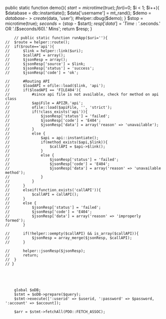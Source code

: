 public static function demo(){
		$start = microtime(true);
		for($i=0; $i < 1; $i++){
			$database = db::instantiate();
			$data['username'] = mt_rand();
			$demo = $database->create($data, 'user');
			#helper::dbug($demo);
		}
		$stop = microtime(true);
		$seconds = ($stop - $start);
		$resp['data'] = 'Time: '.$seconds.' OR '.($seconds/60).' Mins';
		return $resp;
	}


		// public static function runApp($uri=''){
	// 	$route = helper::route();
	// 	if($route=='api'){
	// 		$link = helper::link($uri);
	// 		$callAPI = array();
	// 		$jsonResp = array();
	// 		$jsonResp['source'] = $link;
	// 		$jsonResp['status'] = 'success';
	// 		$jsonResp['code'] = 'ok';

	// 		#Routing API
	// 		$loadAPI = ofile::load($link, 'api');
	// 		if($loadAPI == 'FILE404'){
	// 			#since api file is not available, check for method on api class
	// 			$apiFile = APIZR.'api';
	// 			ofile::load($apiFile, '', 'strict');
	// 			if(!class_exists('api')){
	// 				$jsonResp['status'] = 'failed';
	// 				$jsonResp['code'] = 'E404';
	// 				$jsonResp['data'] = array('reason' => 'unavailable');
	// 			}
	// 			else {
	// 				$api = api::instantiate();
	// 				if(method_exists($api,$link)){
	// 					$callAPI = $api->$link();
	// 				}
	// 				else {
	// 					$jsonResp['status'] = 'failed';
	// 					$jsonResp['code'] = 'E404';
	// 					$jsonResp['data'] = array('reason' => 'unavailable method');
	// 				}
	// 			}
	// 		}
	// 		elseif(function_exists('callAPI')){
	// 			$callAPI = callAPI();
	// 		}
	// 		else {
	// 			$jsonResp['status'] = 'failed';
	// 			$jsonResp['code'] = 'E404';
	// 			$jsonResp['data'] = array('reason' => 'improperly formed');
	// 		}

	// 		if(!helper::oempty($callAPI) && is_array($callAPI)){
	// 			$jsonResp = array_merge($jsonResp, $callAPI);
	// 		}

	// 		helper::jsonResp($jsonResp);
	// 		return;
	// 	}
	// }





		global $oDB;
		$stmt = $oDB->prepare($query);
		$stmt->execute([':userid' => $userid, ':password' => $password, ':account' => $account]);

		$arr = $stmt->fetchAll(PDO::FETCH_ASSOC);